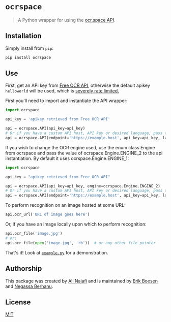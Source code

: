 # `ocrspace`

> A Python wrapper for using the [ocr.space API](https://ocr.space/ocrapi).

## Installation

Simply install from `pip`:

```sh
pip install ocrspace
```

## Use

First, get an API key from [Free OCR API](https://ocr.space/OCRAPI), otherwise the default apikey `helloworld` will be used, which is [severely rate limited.](https://ocr.space/faq#span12)

First you'll need to import and instantiate the API wrapper:

```python
import ocrspace

api_key = 'apikey retrieved from Free OCR API'

api = ocrspace.API(api_key=api_key)
# Or if you have a custom API host, API key or desired language, pass those:
api = ocrspace.API(endpoint='https://example.host', api_key=api_key, language=ocrspace.Language.Croatian)
```

If you wish to change the OCR engine used, use the enum class Engine from ocrspace and pass the value of ocrspace.Engine.ENGINE_2 to the api instantiation. By default it uses ocrspace.Engine.ENGINE_1:

```python
import ocrspace

api_key = "apikey retrieved from Free OCR API"

api = ocrspace.API(api_key=api_key, engine=ocrspace.Engine.ENGINE_2)
# Or if you have a custom API host, API key or desired language, pass those:
api = ocrspace.API(endpoint='https://example.host', api_key=api_key, language=ocrspace.Language.Croatian, engine=ocrspace.Engine.ENGINE_2)
```

To perform recognition on an image hosted at some URL:

```python
api.ocr_url('URL of image goes here')
```

Or, if you have an image locally upon which to perform recognition:

```python
api.ocr_file('image.jpg')
# or:
api.ocr_file(open('image.jpg', 'rb'))  # or any other file pointer
```

That's it! Look at [`example.py`](example.py) for a demonstration.

## Authorship

This package was created by [Ali Najafi](https://github.com/a4fr) and is maintained by [Erik Boesen](https://github.com/ErikBoesen) and [Negassa Berhanu](https://github.com/NegassaB).

## License

[MIT](LICENSE)
